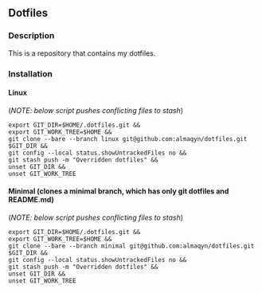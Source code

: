 ## Dotfiles
### Description
This is a repository that contains my dotfiles.

### Installation
#### Linux
(*NOTE: below script pushes conflicting files to stash*)
```
export GIT_DIR=$HOME/.dotfiles.git &&
export GIT_WORK_TREE=$HOME &&
git clone --bare --branch linux git@github.com:almaqyn/dotfiles.git $GIT_DIR &&
git config --local status.showUntrackedFiles no &&
git stash push -m "Overridden dotfiles" &&
unset GIT_DIR &&
unset GIT_WORK_TREE
```

#### Minimal (clones a minimal branch, which has only git dotfiles and README.md)
(*NOTE: below script pushes conflicting files to stash*)
```
export GIT_DIR=$HOME/.dotfiles.git &&
export GIT_WORK_TREE=$HOME &&
git clone --bare --branch minimal git@github.com:almaqyn/dotfiles.git $GIT_DIR &&
git config --local status.showUntrackedFiles no &&
git stash push -m "Overridden dotfiles" &&
unset GIT_DIR &&
unset GIT_WORK_TREE
```
